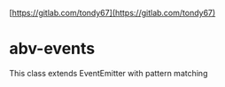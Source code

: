 [https://gitlab.com/tondy67](https://gitlab.com/tondy67)

# abv-events

This class extends EventEmitter with pattern matching
